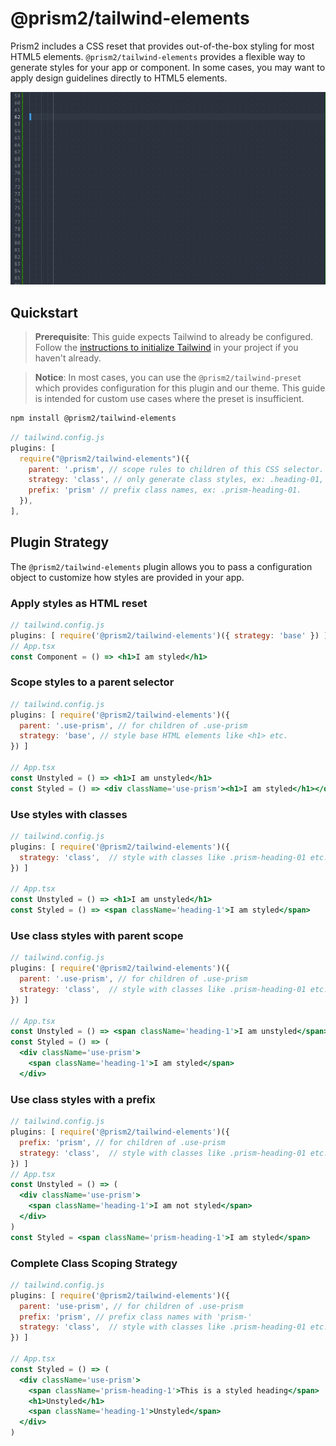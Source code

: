 # @prism2/tailwind-elements

Prism2 includes a CSS reset that provides out-of-the-box styling for most HTML5 elements.
`@prism2/tailwind-elements` provides a flexible way to generate styles for your app or component.
In some cases, you may want to apply design guidelines directly to HTML5 elements.

![](../../media/autocomplete-plugin.gif)

## Quickstart

> **Prerequisite**: This guide expects Tailwind to already be configured. Follow the [instructions to initialize Tailwind](https://tailwindcss.com/docs/installation) in your project if you haven't already.

> **Notice**: In most cases, you can use the `@prism2/tailwind-preset` which provides configuration for this plugin and our theme. This guide is intended for custom use cases where the preset is insufficient.

```sh
npm install @prism2/tailwind-elements
```

```js
// tailwind.config.js
plugins: [
  require("@prism2/tailwind-elements")({
    parent: '.prism', // scope rules to children of this CSS selector.
    strategy: 'class', // only generate class styles, ex: .heading-01,
    prefix: 'prism' // prefix class names, ex: .prism-heading-01.
  }),
],
```

## Plugin Strategy

The `@prism2/tailwind-elements` plugin allows you to pass a configuration object to customize how styles are provided in your app.


### Apply styles as HTML reset
```jsx
// tailwind.config.js
plugins: [ require('@prism2/tailwind-elements')({ strategy: 'base' }) ]
// App.tsx
const Component = () => <h1>I am styled</h1>
```

### Scope styles to a parent selector
```jsx
// tailwind.config.js
plugins: [ require('@prism2/tailwind-elements')({
  parent: '.use-prism', // for children of .use-prism
  strategy: 'base', // style base HTML elements like <h1> etc.
}) ]

// App.tsx
const Unstyled = () => <h1>I am unstyled</h1>
const Styled = () => <div className='use-prism'><h1>I am styled</h1></div>
```

### Use styles with classes
```jsx
// tailwind.config.js
plugins: [ require('@prism2/tailwind-elements')({
  strategy: 'class',  // style with classes like .prism-heading-01 etc.
}) ]

// App.tsx
const Unstyled = () => <h1>I am unstyled</h1>
const Styled = () => <span className='heading-1'>I am styled</span>
```

### Use class styles with parent scope
```jsx
// tailwind.config.js
plugins: [ require('@prism2/tailwind-elements')({
  parent: '.use-prism', // for children of .use-prism
  strategy: 'class',  // style with classes like .prism-heading-01 etc.
}) ]

// App.tsx
const Unstyled = () => <span className='heading-1'>I am unstyled</span>
const Styled = () => (
  <div className='use-prism'>
    <span className='heading-1'>I am styled</span>
  </div>
```

### Use class styles with a prefix
```jsx
// tailwind.config.js
plugins: [ require('@prism2/tailwind-elements')({
  prefix: 'prism', // for children of .use-prism
  strategy: 'class',  // style with classes like .prism-heading-01 etc.
}) ]
// App.tsx
const Unstyled = () => (
  <div className='use-prism'>
    <span className='heading-1'>I am not styled</span>
  </div>
)
const Styled = <span className='prism-heading-1'>I am styled</span>
```

### Complete Class Scoping Strategy

```jsx
// tailwind.config.js
plugins: [ require('@prism2/tailwind-elements')({
  parent: 'use-prism', // for children of .use-prism
  prefix: 'prism', // prefix class names with 'prism-'
  strategy: 'class',  // style with classes like .prism-heading-01 etc.
}) ]

// App.tsx
const Styled = () => (
  <div className='use-prism'>
    <span className='prism-heading-1'>This is a styled heading</span>
    <h1>Unstyled</h1>
    <span className='heading-1'>Unstyled</span>
  </div>
)
```
